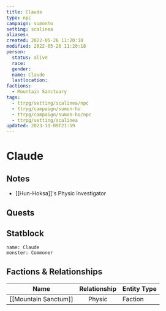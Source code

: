 ```yaml
---
title: Claude
type: npc
campaign: sumonho
setting: scalinea
aliases: 
created: 2022-05-26 11:20:18
modified: 2022-05-26 11:20:18
person:
  status: alive
  race: 
  gender: 
  name: Claude
  lastlocation: 
factions:
  - Mountain Sanctuary
tags:
  - ttrpg/setting/scalinea/npc
  - ttrpg/campaign/sumon-ho
  - ttrpg/campaign/sumon-ho/npc
  - ttrpg/setting/scalinea
updated: 2023-11-09T21:59
---
```


# Claude

## Notes

- [[Hun-Hoksa]]'s Physic Investigator

## Quests


## Statblock

```statblock
name: Claude
monster: Commoner
```


## Factions & Relationships

| Name                 | Relationship | Entity Type |
| -------------------- |:------------:| ----------- |
| [[Mountain Sanctum]] |    Physic    | Faction            |

